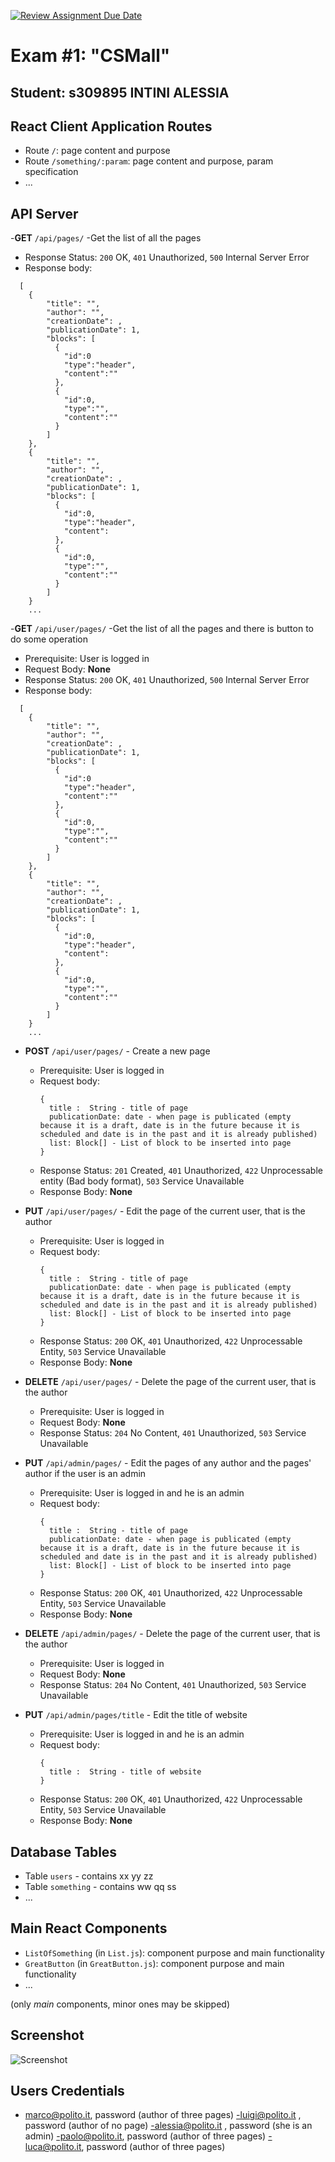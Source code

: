 [![Review Assignment Due Date](https://classroom.github.com/assets/deadline-readme-button-24ddc0f5d75046c5622901739e7c5dd533143b0c8e959d652212380cedb1ea36.svg)](https://classroom.github.com/a/8AapHqUJ)
# Exam #1: "CSMall"
## Student: s309895 INTINI ALESSIA 

## React Client Application Routes

- Route `/`: page content and purpose
- Route `/something/:param`: page content and purpose, param specification
- ...

## API Server
-__GET__ `/api/pages/` -Get the list of all the pages
  - Response Status: `200` OK, `401` Unauthorized, `500` Internal Server Error
  - Response body:
  ```
    [
      {
          "title": "",
          "author": "",
          "creationDate": ,
          "publicationDate": 1,
          "blocks": [
            {
              "id":0
              "type":"header",
              "content":""
            },
            {
              "id":0,
              "type":"",
              "content":""
            }
          ]
      },
      {
          "title": "",
          "author": "",
          "creationDate": ,
          "publicationDate": 1,
          "blocks": [
            {
              "id":0,
              "type":"header",
              "content":
            },
            {
              "id":0,
              "type":"",
              "content":""
            }
          ]
      }
      ...
  ```
-__GET__ `/api/user/pages/` -Get the list of all the pages and there is button to do some operation
  - Prerequisite: User is logged in
  - Request Body: __None__
  - Response Status: `200` OK, `401` Unauthorized, `500` Internal Server Error
  - Response body:
  ```
    [
      {
          "title": "",
          "author": "",
          "creationDate": ,
          "publicationDate": 1,
          "blocks": [
            {
              "id":0
              "type":"header",
              "content":""
            },
            {
              "id":0,
              "type":"",
              "content":""
            }
          ]
      },
      {
          "title": "",
          "author": "",
          "creationDate": ,
          "publicationDate": 1,
          "blocks": [
            {
              "id":0,
              "type":"header",
              "content":
            },
            {
              "id":0,
              "type":"",
              "content":""
            }
          ]
      }
      ...
  ```
- __POST__ `/api/user/pages/` - Create a new page
  - Prerequisite: User is logged in
  - Request body: 
    ```
    {
      title :  String - title of page
      publicationDate: date - when page is publicated (empty because it is a draft, date is in the future because it is scheduled and date is in the past and it is already published)
      list: Block[] - List of block to be inserted into page
    }
    ```
  - Response Status: `201` Created, `401` Unauthorized, `422` Unprocessable entity (Bad body format), `503` Service Unavailable
  - Response Body: __None__

- __PUT__ `/api/user/pages/` - Edit the page of the current user, that is the author
  - Prerequisite: User is logged in
  - Request body: 
    ```
    {
      title :  String - title of page
      publicationDate: date - when page is publicated (empty because it is a draft, date is in the future because it is scheduled and date is in the past and it is already published)
      list: Block[] - List of block to be inserted into page
    }
    ```
  - Response Status: `200` OK, `401` Unauthorized, `422` Unprocessable Entity, `503` Service Unavailable
  - Response Body: __None__

- __DELETE__ `/api/user/pages/` - Delete the page of the current user, that is the author
  - Prerequisite: User is logged in
  - Request Body: __None__
  - Response Status: `204` No Content, `401` Unauthorized, `503` Service Unavailable

- __PUT__ `/api/admin/pages/` - Edit the pages of any author and the pages' author if the user is an admin
  - Prerequisite: User is logged in and he is an admin
  - Request body: 
    ```
    {
      title :  String - title of page
      publicationDate: date - when page is publicated (empty because it is a draft, date is in the future because it is scheduled and date is in the past and it is already published)
      list: Block[] - List of block to be inserted into page
    }
    ```
  - Response Status: `200` OK, `401` Unauthorized, `422` Unprocessable Entity, `503` Service Unavailable
  - Response Body: __None__

- __DELETE__ `/api/admin/pages/` - Delete the page of the current user, that is the author
  - Prerequisite: User is logged in
  - Request Body: __None__
  - Response Status: `204` No Content, `401` Unauthorized, `503` Service Unavailable

- __PUT__ `/api/admin/pages/title` - Edit the title of website
  - Prerequisite: User is logged in and he is an admin
  - Request body: 
    ```
    {
      title :  String - title of website
    }
    ```
  - Response Status: `200` OK, `401` Unauthorized, `422` Unprocessable Entity, `503` Service Unavailable
  - Response Body: __None__


## Database Tables

- Table `users` - contains xx yy zz
- Table `something` - contains ww qq ss
- ...

## Main React Components

- `ListOfSomething` (in `List.js`): component purpose and main functionality
- `GreatButton` (in `GreatButton.js`): component purpose and main functionality
- ...

(only _main_ components, minor ones may be skipped)

## Screenshot

![Screenshot](./img/screenshot.jpg)

## Users Credentials

- marco@polito.it, password (author of three pages)
-luigi@polito.it , password (author of no page)
-alessia@polito.it , password (she is an admin)
-paolo@polito.it, password (author of three pages)
-luca@polito.it, password (author of three pages)